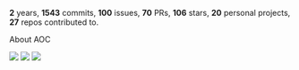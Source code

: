 **2** years, **1543** commits, **100** issues, **70** PRs, **106** stars, **20** personal projects, **27** repos contributed to.

About AOC 

![](https://img.shields.io/badge/stars%20⭐-12-yellow) ![](https://img.shields.io/badge/day%20📅-6-blue) ![](https://img.shields.io/badge/days%20completed-6-red)
